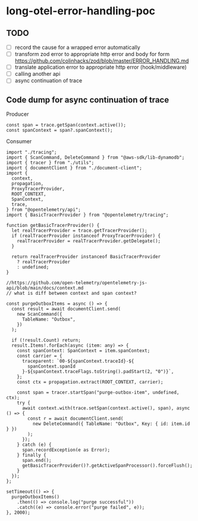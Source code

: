 # long-otel-error-handling-poc

## TODO

- [ ] record the cause for a wrapped error automatically
- [ ] transform zod error to appropriate http error and body for form https://github.com/colinhacks/zod/blob/master/ERROR_HANDLING.md
- [ ] translate application error to appropriate http error (hook/middleware)
- [ ] calling another api
- [ ] async continuation of trace

## Code dump for async continuation of trace

Producer

```
const span = trace.getSpan(context.active());
const spanContext = span?.spanContext();
```

Consumer

```
import "./tracing";
import { ScanCommand, DeleteCommand } from "@aws-sdk/lib-dynamodb";
import { tracer } from "./utils";
import { documentClient } from "./document-client";
import {
  context,
  propagation,
  ProxyTracerProvider,
  ROOT_CONTEXT,
  SpanContext,
  trace,
} from "@opentelemetry/api";
import { BasicTracerProvider } from "@opentelemetry/tracing";

function getBasicTracerProvider() {
  let realTracerProvider = trace.getTracerProvider();
  if (realTracerProvider instanceof ProxyTracerProvider) {
    realTracerProvider = realTracerProvider.getDelegate();
  }

  return realTracerProvider instanceof BasicTracerProvider
    ? realTracerProvider
    : undefined;
}

//https://github.com/open-telemetry/opentelemetry-js-api/blob/main/docs/context.md
// what is diff between context and span context?

const purgeOutboxItems = async () => {
  const result = await documentClient.send(
    new ScanCommand({
      TableName: "Outbox",
    })
  );

  if (!result.Count) return;
  result.Items!.forEach(async (item: any) => {
    const spanContext: SpanContext = item.spanContext;
    const carrier = {
      traceparent: `00-${spanContext.traceId}-${
        spanContext.spanId
      }-${spanContext.traceFlags.toString().padStart(2, "0")}`,
    };
    const ctx = propagation.extract(ROOT_CONTEXT, carrier);

    const span = tracer.startSpan("purge-outbox-item", undefined, ctx);
    try {
      await context.with(trace.setSpan(context.active(), span), async () => {
        const r = await documentClient.send(
          new DeleteCommand({ TableName: "Outbox", Key: { id: item.id } })
        );
      });
    } catch (e) {
      span.recordException(e as Error);
    } finally {
      span.end();
      getBasicTracerProvider()?.getActiveSpanProcessor().forceFlush();
    }
  });
};

setTimeout(() => {
  purgeOutboxItems()
    .then(() => console.log("purge successful"))
    .catch((e) => console.error("purge failed", e));
}, 2000);
```
